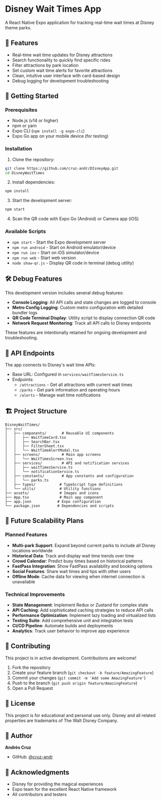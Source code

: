 # Disney Wait Times App

A React Native Expo application for tracking real-time wait times at Disney theme parks.

## 📱 Features

- Real-time wait time updates for Disney attractions
- Search functionality to quickly find specific rides
- Filter attractions by park location
- Set custom wait time alerts for favorite attractions
- Clean, intuitive user interface with card-based design
- Debug logging for development troubleshooting

## 🚀 Getting Started

### Prerequisites

- Node.js (v14 or higher)
- npm or yarn
- Expo CLI (`npm install -g expo-cli`)
- Expo Go app on your mobile device (for testing)

### Installation

1. Clone the repository:
```bash
git clone https://github.com/cruz-andr/DIsneyApp.git
cd DisneyWaitTimes
```

2. Install dependencies:
```bash
npm install
```

3. Start the development server:
```bash
npm start
```

4. Scan the QR code with Expo Go (Android) or Camera app (iOS)

### Available Scripts

- `npm start` - Start the Expo development server
- `npm run android` - Start on Android emulator/device
- `npm run ios` - Start on iOS simulator/device
- `npm run web` - Start web version
- `node show-qr.js` - Display QR code in terminal (debug utility)

## 🛠️ Debug Features

This development version includes several debug features:

- **Console Logging**: All API calls and state changes are logged to console
- **Metro Config Logging**: Custom metro configuration with detailed bundler logs
- **QR Code Terminal Display**: Utility script to display connection QR code
- **Network Request Monitoring**: Track all API calls to Disney endpoints

These features are intentionally retained for ongoing development and troubleshooting.

## 📡 API Endpoints

The app connects to Disney's wait time APIs:
- Base URL: Configured in `services/waitTimesService.ts`
- Endpoints:
  - `/attractions` - Get all attractions with current wait times
  - `/parks` - Get park information and operating hours
  - `/alerts` - Manage wait time notifications

## 🏗️ Project Structure

```
DisneyWaitTimes/
├── src/
│   ├── components/       # Reusable UI components
│   │   ├── WaitTimeCard.tsx
│   │   ├── SearchBar.tsx
│   │   ├── FilterSheet.tsx
│   │   └── WaitTimeAlertModal.tsx
│   ├── screens/          # Main app screens
│   │   └── WaitTimesScreen.tsx
│   ├── services/         # API and notification services
│   │   ├── waitTimesService.ts
│   │   └── notificationService.ts
│   ├── constants/        # App constants and configuration
│   │   └── parks.ts
│   ├── types/           # TypeScript type definitions
│   └── utils/           # Utility functions
├── assets/              # Images and icons
├── App.tsx              # Main app component
├── app.json            # Expo configuration
└── package.json        # Dependencies and scripts
```

## 🔮 Future Scalability Plans

### Planned Features
- **Multi-park Support**: Expand beyond current parks to include all Disney locations worldwide
- **Historical Data**: Track and display wait time trends over time
- **Crowd Calendar**: Predict busy times based on historical patterns
- **FastPass Integration**: Show FastPass availability and booking options
- **Social Features**: Share wait times and tips with other users
- **Offline Mode**: Cache data for viewing when internet connection is unavailable

### Technical Improvements
- **State Management**: Implement Redux or Zustand for complex state
- **API Caching**: Add sophisticated caching strategies to reduce API calls
- **Performance Optimization**: Implement lazy loading and virtualized lists
- **Testing Suite**: Add comprehensive unit and integration tests
- **CI/CD Pipeline**: Automate builds and deployments
- **Analytics**: Track user behavior to improve app experience

## 🤝 Contributing

This project is in active development. Contributions are welcome!

1. Fork the repository
2. Create your feature branch (`git checkout -b feature/AmazingFeature`)
3. Commit your changes (`git commit -m 'Add some AmazingFeature'`)
4. Push to the branch (`git push origin feature/AmazingFeature`)
5. Open a Pull Request

## 📄 License

This project is for educational and personal use only. Disney and all related properties are trademarks of The Walt Disney Company.

## 👤 Author

**Andrés Cruz**
- GitHub: [@cruz-andr](https://github.com/cruz-andr)

## 🙏 Acknowledgments

- Disney for providing the magical experiences
- Expo team for the excellent React Native framework
- All contributors and testers